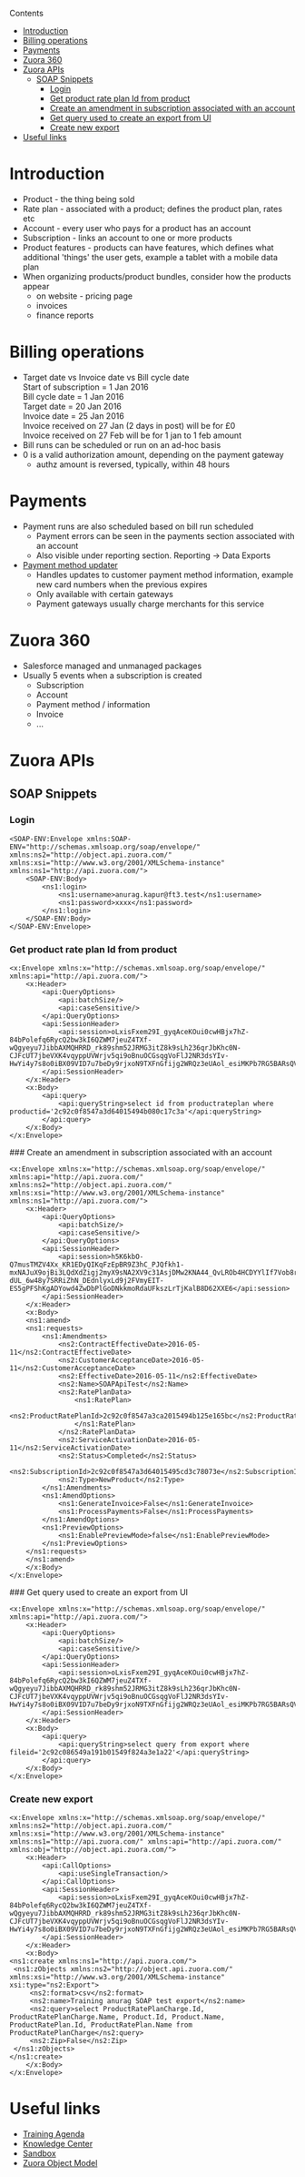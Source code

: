 Contents
<!-- TOC depthFrom:1 depthTo:6 withLinks:1 updateOnSave:1 orderedList:0 -->

- [Introduction](#introduction)
- [Billing operations](#billing-operations)
- [Payments](#payments)
- [Zuora 360](#zuora-360)
- [Zuora APIs](#zuora-apis)
	- [SOAP Snippets](#soap-snippets)
		- [Login](#login)
		- [Get product rate plan Id from product](#get-product-rate-plan-id-from-product)
		- [Create an amendment in subscription associated with an account](#create-an-amendment-in-subscription-associated-with-an-account)
		- [Get query used to create an export from UI](#get-query-used-to-create-an-export-from-ui)
		- [Create new export](#create-new-export)
- [Useful links](#useful-links)

<!-- /TOC -->

# Introduction

* Product - the thing being sold
* Rate plan - associated with a product; defines the product plan, rates etc
* Account - every user who pays for a product has an account
* Subscription - links an account to one or more products
* Product features - products can have features, which defines what additional
'things' the user gets, example a tablet with a mobile data plan
* When organizing products/product bundles, consider how the products appear
  - on website - pricing page
  - invoices
  - finance reports

# Billing operations

* Target date vs Invoice date vs Bill cycle date    
Start of subscription = 1 Jan 2016     
Bill cycle date = 1 Jan 2016    
Target date = 20 Jan 2016    
Invoice date = 25 Jan 2016    
Invoice received on 27 Jan (2 days in post) will be for £0    
Invoice received on 27 Feb will be for 1 jan to 1 feb amount
* Bill runs can be scheduled or run on an ad-hoc basis
* 0 is a valid authorization amount, depending on the payment gateway
  - authz amount is reversed, typically, within 48 hours

# Payments

* Payment runs are also scheduled based on bill run scheduled
    - Payment errors can be seen in the payments section associated with an
    account
    - Also visible under reporting section. Reporting -> Data Exports
* [Payment method updater](https://knowledgecenter.zuora.com/CB_Billing/L_Payment_Methods/D_Payment_Method_Updater)
    - Handles updates to customer payment method information, example new card
    numbers when the previous expires
    - Only available with certain gateways
    - Payment gateways usually charge merchants for this service

# Zuora 360

* Salesforce managed and unmanaged packages
* Usually 5 events when a subscription is created
  - Subscription
  - Account
  - Payment method / information
  - Invoice
  - ...

# Zuora APIs

## SOAP Snippets

### Login

    <SOAP-ENV:Envelope xmlns:SOAP-ENV="http://schemas.xmlsoap.org/soap/envelope/" xmlns:ns2="http://object.api.zuora.com/" xmlns:xsi="http://www.w3.org/2001/XMLSchema-instance" xmlns:ns1="http://api.zuora.com/">
        <SOAP-ENV:Body>
            <ns1:login>
                <ns1:username>anurag.kapur@ft3.test</ns1:username>
                <ns1:password>xxxx</ns1:password>
            </ns1:login>
        </SOAP-ENV:Body>
    </SOAP-ENV:Envelope>

### Get product rate plan Id from product

    <x:Envelope xmlns:x="http://schemas.xmlsoap.org/soap/envelope/" xmlns:api="http://api.zuora.com/">
        <x:Header>
            <api:QueryOptions>
                <api:batchSize/>
                <api:caseSensitive/>
            </api:QueryOptions>
            <api:SessionHeader>
                <api:session>oLxisFxem29I_gyqAceKOui0cwHBjx7hZ-84bPolefq6RycQ2bw3kI6QZWM7jeuZ4TXf-wQgyeyu7JibbAXMQHRRD_rk89shm52JRMG3itZ8k9sLh236qrJbKhc0N-CJFcUT7jbeVXK4vqyppUVWrjv5qi9oBnuOCGsqgVoFlJ2NR3dsYIv-HwYi4y7s8o0iBX09VID7u7beDy9rjxoN9TXFnGfijg2WRQz3eUAol_esiMKPb7RG5BARsQVcsIhD</api:session>
            </api:SessionHeader>
        </x:Header>
        <x:Body>
            <api:query>
                <api:queryString>select id from productrateplan where productid='2c92c0f8547a3d64015494b080c17c3a'</api:queryString>
            </api:query>
        </x:Body>
    </x:Envelope>

### Create an amendment in subscription associated with an account    

    <x:Envelope xmlns:x="http://schemas.xmlsoap.org/soap/envelope/" xmlns:api="http://api.zuora.com/" xmlns:ns2="http://object.api.zuora.com/" xmlns:xsi="http://www.w3.org/2001/XMLSchema-instance" xmlns:ns1="http://api.zuora.com/">
        <x:Header>
            <api:QueryOptions>
                <api:batchSize/>
                <api:caseSensitive/>
            </api:QueryOptions>
            <api:SessionHeader>
                <api:session>h5K6kbO-Q7musTMZV4Xx_KR1EDyQIKqFzEpBR9Z3hC_PJQfkh1-mxNAJuX9ojBi3LQdXdZigj2myX9sNA2XV9c31AsjDMw2KNA44_QvLROb4HCDYYlIf7Vob8rf35oBg3Vb2r1tk2PWJOrDf4sWG56hWl3Uz5eSU9M-dUL_6w48y7SRRiZhN_DEdnlyxLd9j2FVmyEIT-ES5gPFShKgADYowd4ZwDbPlGoDNkkmoRdaUFkszLrTjKalB8D62XXE6</api:session>
            </api:SessionHeader>
        </x:Header>
        <x:Body>
        <ns1:amend>
        <ns1:requests>
            <ns1:Amendments>
                <ns2:ContractEffectiveDate>2016-05-11</ns2:ContractEffectiveDate>
                <ns2:CustomerAcceptanceDate>2016-05-11</ns2:CustomerAcceptanceDate>
                <ns2:EffectiveDate>2016-05-11</ns2:EffectiveDate>
                <ns2:Name>SOAPApiTest</ns2:Name>
                <ns2:RatePlanData>
                    <ns1:RatePlan>
                      <ns2:ProductRatePlanId>2c92c0f8547a3ca2015494b125e165bc</ns2:ProductRatePlanId>
                    </ns1:RatePlan>
                </ns2:RatePlanData>
                <ns2:ServiceActivationDate>2016-05-11</ns2:ServiceActivationDate>
                <ns2:Status>Completed</ns2:Status>
                <ns2:SubscriptionId>2c92c0f8547a3d64015495cd3c78073e</ns2:SubscriptionId>
                <ns2:Type>NewProduct</ns2:Type>
            </ns1:Amendments>
            <ns1:AmendOptions>
                <ns1:GenerateInvoice>False</ns1:GenerateInvoice>
                <ns1:ProcessPayments>False</ns1:ProcessPayments>
            </ns1:AmendOptions>
            <ns1:PreviewOptions>
                <ns1:EnablePreviewMode>false</ns1:EnablePreviewMode>
            </ns1:PreviewOptions>
        </ns1:requests>
        </ns1:amend>
        </x:Body>
    </x:Envelope>  

### Get query used to create an export from UI

    <x:Envelope xmlns:x="http://schemas.xmlsoap.org/soap/envelope/" xmlns:api="http://api.zuora.com/">
        <x:Header>
            <api:QueryOptions>
                <api:batchSize/>
                <api:caseSensitive/>
            </api:QueryOptions>
            <api:SessionHeader>
                <api:session>oLxisFxem29I_gyqAceKOui0cwHBjx7hZ-84bPolefq6RycQ2bw3kI6QZWM7jeuZ4TXf-wQgyeyu7JibbAXMQHRRD_rk89shm52JRMG3itZ8k9sLh236qrJbKhc0N-CJFcUT7jbeVXK4vqyppUVWrjv5qi9oBnuOCGsqgVoFlJ2NR3dsYIv-HwYi4y7s8o0iBX09VID7u7beDy9rjxoN9TXFnGfijg2WRQz3eUAol_esiMKPb7RG5BARsQVcsIhD</api:session>
            </api:SessionHeader>
        </x:Header>
        <x:Body>
            <api:query>
                <api:queryString>select query from export where fileid='2c92c086549a191b01549f824a3e1a22'</api:queryString>
            </api:query>
        </x:Body>
    </x:Envelope>

### Create new export

    <x:Envelope xmlns:x="http://schemas.xmlsoap.org/soap/envelope/" xmlns:ns2="http://object.api.zuora.com/" xmlns:xsi="http://www.w3.org/2001/XMLSchema-instance" xmlns:ns1="http://api.zuora.com/" xmlns:api="http://api.zuora.com/" xmlns:obj="http://object.api.zuora.com/">
        <x:Header>
            <api:CallOptions>
                <api:useSingleTransaction/>
            </api:CallOptions>
            <api:SessionHeader>
                <api:session>oLxisFxem29I_gyqAceKOui0cwHBjx7hZ-84bPolefq6RycQ2bw3kI6QZWM7jeuZ4TXf-wQgyeyu7JibbAXMQHRRD_rk89shm52JRMG3itZ8k9sLh236qrJbKhc0N-CJFcUT7jbeVXK4vqyppUVWrjv5qi9oBnuOCGsqgVoFlJ2NR3dsYIv-HwYi4y7s8o0iBX09VID7u7beDy9rjxoN9TXFnGfijg2WRQz3eUAol_esiMKPb7RG5BARsQVcsIhD</api:session>
            </api:SessionHeader>
        </x:Header>
        <x:Body>
    <ns1:create xmlns:ns1="http://api.zuora.com/">
     <ns1:zObjects xmlns:ns2="http://object.api.zuora.com/" xmlns:xsi="http://www.w3.org/2001/XMLSchema-instance" xsi:type="ns2:Export">
         <ns2:format>csv</ns2:format>
         <ns2:name>Training anurag SOAP test export</ns2:name>
         <ns2:query>select ProductRatePlanCharge.Id, ProductRatePlanCharge.Name, Product.Id, Product.Name, ProductRatePlan.Id, ProductRatePlan.Name from ProductRatePlanCharge</ns2:query>
         <ns2:Zip>False</ns2:Zip>
     </ns1:zObjects>
    </ns1:create>
        </x:Body>
    </x:Envelope>

# Useful links
* [Training Agenda](https://docs.google.com/presentation/d/1Y6pNkygApiSHYHPQWdxfmnls6t-5zYL30Mnq9AmMoFM/edit?ts=57288e0b#slide=id.p10)
* [Knowledge Center](https://knowledgecenter.zuora.com/)
* [Sandbox](http://apisandbox.zuora.com/apps)
* [Zuora Object Model](https://knowledgecenter.zuora.com/DC_Developers/SOAP_API/E0_API_Object_Relationships)
